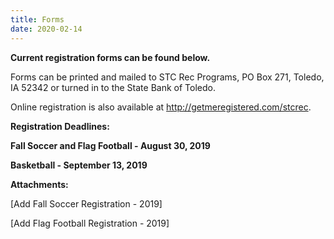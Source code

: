 ```yaml
---
title: Forms
date: 2020-02-14
---
```

**Current registration forms can be found below.**

Forms can be printed and mailed to STC Rec Programs, PO Box 271, Toledo, IA 52342 or turned in to the State Bank of Toledo.

Online registration is also available at http://getmeregistered.com/stcrec.


**Registration Deadlines:**

**Fall Soccer and Flag Football - August 30, 2019**

**Basketball - September 13, 2019**

**Attachments:**


[Add Fall Soccer Registration - 2019]

[Add Flag Football Registration - 2019]

